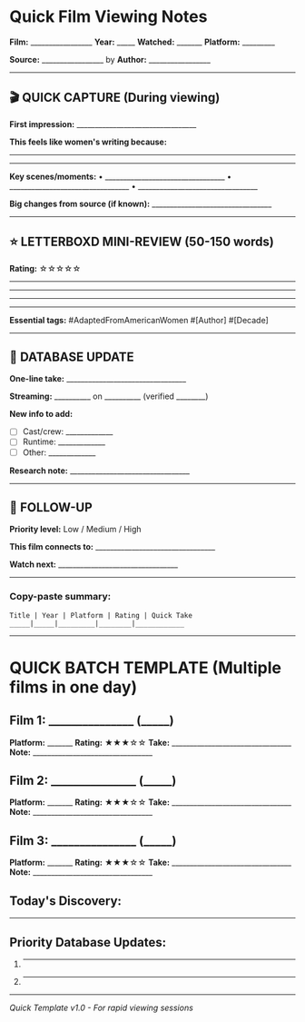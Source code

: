 # Quick Film Viewing Notes

**Film:** _________________ **Year:** _____ **Watched:** _______ **Platform:** _________

**Source:** _________________ by **Author:** _________________

---

## 🎬 QUICK CAPTURE (During viewing)

**First impression:** _________________________________

**This feels like women's writing because:**
_________________________________
_________________________________

**Key scenes/moments:**
• _________________________________
• _________________________________
• _________________________________

**Big changes from source (if known):** _________________________________

---

## ⭐ LETTERBOXD MINI-REVIEW (50-150 words)

**Rating:** ☆☆☆☆☆

_________________________________
_________________________________
_________________________________
_________________________________

**Essential tags:** #AdaptedFromAmericanWomen #[Author] #[Decade]

---

## 💾 DATABASE UPDATE

**One-line take:** _________________________________

**Streaming:** __________ on __________ (verified ________)

**New info to add:**
- [ ] Cast/crew: _____________
- [ ] Runtime: _____________
- [ ] Other: _____________

**Research note:** _________________________________

---

## 🎯 FOLLOW-UP

**Priority level:** Low / Medium / High

**This film connects to:** _________________________________

**Watch next:** _________________________________

---

### Copy-paste summary:
`Title | Year | Platform | Rating | Quick Take`
`_____|_____|_________|________|____________`

---

# QUICK BATCH TEMPLATE (Multiple films in one day)

## Film 1: _______________ (_____)
**Platform:** _______ **Rating:** ★★★☆☆
**Take:** _________________________________
**Note:** _________________________________

## Film 2: _______________ (_____)
**Platform:** _______ **Rating:** ★★★☆☆
**Take:** _________________________________
**Note:** _________________________________

## Film 3: _______________ (_____)
**Platform:** _______ **Rating:** ★★★☆☆
**Take:** _________________________________
**Note:** _________________________________

## Today's Discovery:
_________________________________

## Priority Database Updates:
1. _________________________________
2. _________________________________

---

*Quick Template v1.0 - For rapid viewing sessions*